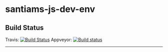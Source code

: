 # santiams-js-dev-env

## Build Status
Travis: [![Build Status](https://travis-ci.org/monket/santiams-js-dev-env.svg?branch=master)](https://travis-ci.org/monket/santiams-js-dev-env.svg?branch=master) Appveyor: [![Build status](https://ci.appveyor.com/api/projects/status/pxa7hxmedmiwb2th?svg=true)](https://ci.appveyor.com/project/monket/santiams-js-dev-env)

----------
